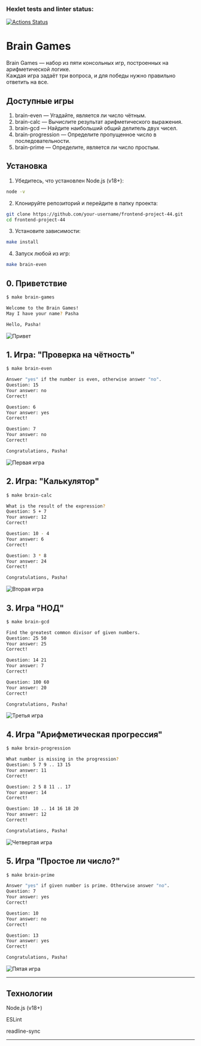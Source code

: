 ### Hexlet tests and linter status:
[![Actions Status](https://github.com/Maxxx1ne/frontend-project-44/actions/workflows/hexlet-check.yml/badge.svg)](https://github.com/Maxxx1ne/frontend-project-44/actions)


# Brain Games

Brain Games — набор из пяти консольных игр, построенных на арифметической логике.  
Каждая игра задаёт три вопроса, и для победы нужно правильно ответить на все.

## Доступные игры

1. brain-even — Угадайте, является ли число чётным.  
2. brain-calc — Вычислите результат арифметического выражения.  
3. brain-gcd — Найдите наибольший общий делитель двух чисел.  
4. brain-progression — Определите пропущенное число в последовательности.  
5. brain-prime — Определите, является ли число простым.

## Установка

1. Убедитесь, что установлен Node.js (v18+):
```bash
node -v
```

2. Клонируйте репозиторий и перейдите в папку проекта:
```bash
git clone https://github.com/your-username/frontend-project-44.git
cd frontend-project-44
```

3. Установите зависимости:
```bash
make install
```

4. Запуск любой из игр:
```bash
make brain-even
```


## 0. Приветствие

```bash
$ make brain-games

Welcome to the Brain Games!
May I have your name? Pasha

Hello, Pasha!
```
![Привет](https://s7.ezgif.com/tmp/ezgif-76626c5b2e8394.gif)


## 1. Игра: "Проверка на чётность"

```bash
$ make brain-even

Answer "yes" if the number is even, otherwise answer "no".
Question: 15
Your answer: no
Correct!

Question: 6
Your answer: yes
Correct!

Question: 7
Your answer: no
Correct!

Congratulations, Pasha!
```
![Первая игра](https://s7.ezgif.com/tmp/ezgif-7ded505959a028.gif)


## 2. Игра: "Калькулятор"

```bash
$ make brain-calc

What is the result of the expression?
Question: 5 + 7
Your answer: 12
Correct!

Question: 10 - 4
Your answer: 6
Correct!

Question: 3 * 8
Your answer: 24
Correct!

Congratulations, Pasha!
```
![Вторая игра](https://s7.ezgif.com/tmp/ezgif-7a4241c77a7536.gif)


## 3. Игра "НОД"

```bash
$ make brain-gcd

Find the greatest common divisor of given numbers.
Question: 25 50
Your answer: 25
Correct!

Question: 14 21
Your answer: 7
Correct!

Question: 100 60
Your answer: 20
Correct!

Congratulations, Pasha!
```
![Третья игра](https://s7.ezgif.com/tmp/ezgif-7a8c7c0524cc82.gif)


## 4. Игра "Арифметическая прогрессия"

```bash
$ make brain-progression

What number is missing in the progression?
Question: 5 7 9 .. 13 15
Your answer: 11
Correct!

Question: 2 5 8 11 .. 17
Your answer: 14
Correct!

Question: 10 .. 14 16 18 20
Your answer: 12
Correct!

Congratulations, Pasha!
```
![Четвертая игра](https://s7.ezgif.com/tmp/ezgif-7dcb25a4f84962.gif)


## 5. Игра "Простое ли число?"

```bash
$ make brain-prime

Answer "yes" if given number is prime. Otherwise answer "no".
Question: 7
Your answer: yes
Correct!

Question: 10
Your answer: no
Correct!

Question: 13
Your answer: yes
Correct!

Congratulations, Pasha!
```
![Пятая игра](https://s7.ezgif.com/tmp/ezgif-792fba00ae27b5.gif)


---

## Технологии

Node.js (v18+)

ESLint

readline-sync

---
